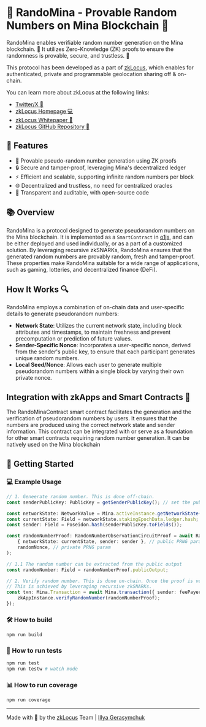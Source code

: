 
# 🎲 RandoMina - Provable Random Numbers on Mina Blockchain 🔐

RandoMina enables verifiable random number generation on the Mina blockchain. 🔢 It utilizes Zero-Knowledge (ZK) proofs to ensure the randomness is provable, secure, and trustless. 🔐

This protocol has been developed as a part of [zkLocus](https://github.com/iluxonchik/zkLocus), which enables for authenticated, private and programmable geolocation sharing off & on-chain.

You can learn more about zkLocus at the following links:

- [Twitter/X 🐤](https://x.com/zkLocus/)
- [zkLocus Homepage 💻](https://zklocus.dev/)
- [zkLocus Whitepaper 📄](https://zklocus.dev/whitepaper/)
- [zkLocus GitHub Repository 📼](https://https://github.com/iluxonchik/zkLocus/)

## 🌟 Features

- 🔀 Provable pseudo-random number generation using ZK proofs
- 🔒 Secure and tamper-proof, leveraging Mina's decentralized ledger
- ⚡ Efficient and scalable, supporting infinite random numbers per block
- 🌐 Decentralized and trustless, no need for centralized oracles
- 🔭 Transparent and auditable, with open-source code

## 📚 Overview

RandoMina is a protocol designed to generate pseudorandom numbers on the Mina blockchain. It is implemented as a `SmartContract` in [o1js](https://github.com/o1-labs/o1js), and can be either deployed and used individually, or as a part of a customized solution. By leveraging recursive zkSNARKs, RandoMina ensures that the generated random numbers are provably random, fresh and tamper-proof. These properties make RandoMina suitable for a wide range of applications, such as gaming, lotteries, and decentralized finance (DeFi).

## How It Works 🔍
RandoMina employs a combination of on-chain data and user-specific details to generate pseudorandom numbers:

- **Network State**: Utilizes the current network state, including block attributes and timestamps, to maintain freshness and prevent precomputation or prediction of future values.
- **Sender-Specific Nonce**: Incorporates a user-specific nonce, derived from the sender's public key, to ensure that each participant generates unique random numbers.
- **Local Seed/Nonce**: Allows each user to generate multiple pseudorandom numbers within a single block by varying their own private nonce.

## Integration with zkApps and Smart Contracts 🧩

The RandoMinaContract smart contract facilitates the generation and the verification of pseudorandom numbers by users. It ensures that the numbers are produced using the correct network state and sender information. This contract can be integrated with or serve as a foundation for other smart contracts requiring random number generation. It can be natively used on the Mina blockchain

## 🚀 Getting Started

### 💻 Example Usage

```typescript
// 1. Geneerate random number. This is done off-chain.
const senderPublicKey: PublicKey = getSenderPublicKey(); // set the public key of the sender. this is the account that generates the random number

const networkState: NetworkValue = Mina.activeInstance.getNetworkState();
const currentState: Field = networkState.stakingEpochData.ledger.hash;
const sender: Field = Poseidon.hash(senderPublicKey.toFields());

const randomNumberProof: RandomNumberObservationCircuitProof = await RandomNumberObservationCircuit.generateRandomNumber(
    { networkState: currentState, sender: sender }, // public PRNG params
    randomNonce, // private PRNG param
);

// 1.1 The random number can be extracted from the public output
const randomNumber: Field = randomNumberProof.publicOutput;

// 2. Verify random number. This is done on-chain. Once the proof is verified, the random number can be used in other smart conracts.
// This is achieved by leveraging recursive zkSNARKs.
const txn: Mina.Transaction = await Mina.transaction({ sender: feePayerPublicKey, fee: transactionFee }, () => {
    zkAppInstance.verifyRandomNumber(randomNumberProof);
});
```

### 🛠️ How to build

```sh
npm run build
```

### 🧪 How to run tests

```sh
npm run test
npm run testw # watch mode
```

### 📊 How to run coverage

```sh
npm run coverage
```


---

Made with 💜 by the [zkLocus](https://zklocus.dev/) Team | [Illya Gerasymchuk](https://illya.sh/)